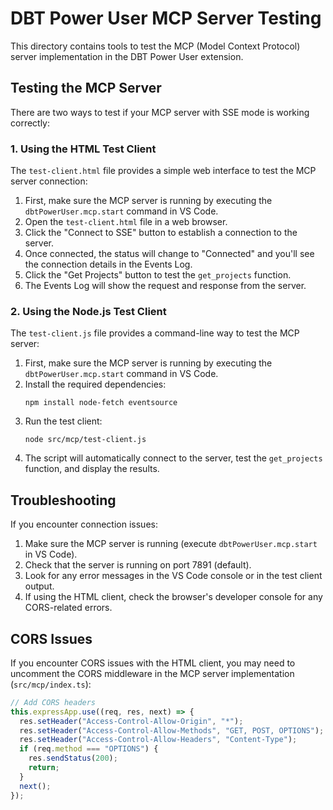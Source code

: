 # DBT Power User MCP Server Testing

This directory contains tools to test the MCP (Model Context Protocol) server implementation in the DBT Power User extension.

## Testing the MCP Server

There are two ways to test if your MCP server with SSE mode is working correctly:

### 1. Using the HTML Test Client

The `test-client.html` file provides a simple web interface to test the MCP server connection:

1. First, make sure the MCP server is running by executing the `dbtPowerUser.mcp.start` command in VS Code.
2. Open the `test-client.html` file in a web browser.
3. Click the "Connect to SSE" button to establish a connection to the server.
4. Once connected, the status will change to "Connected" and you'll see the connection details in the Events Log.
5. Click the "Get Projects" button to test the `get_projects` function.
6. The Events Log will show the request and response from the server.

### 2. Using the Node.js Test Client

The `test-client.js` file provides a command-line way to test the MCP server:

1. First, make sure the MCP server is running by executing the `dbtPowerUser.mcp.start` command in VS Code.
2. Install the required dependencies:
   ```
   npm install node-fetch eventsource
   ```
3. Run the test client:
   ```
   node src/mcp/test-client.js
   ```
4. The script will automatically connect to the server, test the `get_projects` function, and display the results.

## Troubleshooting

If you encounter connection issues:

1. Make sure the MCP server is running (execute `dbtPowerUser.mcp.start` in VS Code).
2. Check that the server is running on port 7891 (default).
3. Look for any error messages in the VS Code console or in the test client output.
4. If using the HTML client, check the browser's developer console for any CORS-related errors.

## CORS Issues

If you encounter CORS issues with the HTML client, you may need to uncomment the CORS middleware in the MCP server implementation (`src/mcp/index.ts`):

```typescript
// Add CORS headers
this.expressApp.use((req, res, next) => {
  res.setHeader("Access-Control-Allow-Origin", "*");
  res.setHeader("Access-Control-Allow-Methods", "GET, POST, OPTIONS");
  res.setHeader("Access-Control-Allow-Headers", "Content-Type");
  if (req.method === "OPTIONS") {
    res.sendStatus(200);
    return;
  }
  next();
});
```

